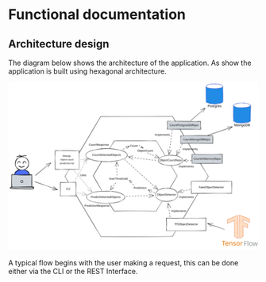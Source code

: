 # Functional documentation

## Architecture design
The diagram below shows the architecture of the application. 
As show the application is built using hexagonal architecture.

![Architecture Diagram](resources/architecture%20diagram.svg "Architecture Diagram")

A typical flow begins with the user making a request, this can be done
either via the CLI or the REST Interface.

